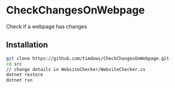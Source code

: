 # CheckChangesOnWebpage
 Check if a webpage has changes

## Installation
```sh
git clone https://github.com/timdows/CheckChangesOnWebpage.git
cd src
// change details in WebsiteChecker/WebsiteChecker.cs
dotnet restore
dotnet run
```